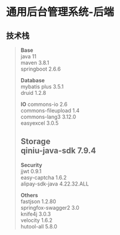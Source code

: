 # 通用后台管理系统-后端

## 技术栈

> **Base**\
> java 11\
> maven 3.8.1\
> springboot 2.6.6
> 
> **Database**\
> mybatis plus 3.5.1\
> druid 1.2.8
> 
> **IO**
> commons-io 2.6\
> commons-fileupload 1.4\
> commons-lang3 3.12.0\
> easyexcel 3.0.5
> 
> **Storage**\
> qiniu-java-sdk 7.9.4
> ---
> **Security**\
> jjwt 0.9.1\
> easy-captcha 1.6.2\
> alipay-sdk-java 4.22.32.ALL
> 
> **Others**\
> fastjson 1.2.80\
> springfox-swagger2 3.0\
> knife4j 3.0.3\
> velocity 1.6.2\
> hutool-all 5.8.0